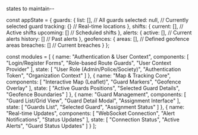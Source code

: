 states to maintain--

const appState = {
  guards: {
    list: [], // All guards
    selected: null, // Currently selected guard
    tracking: {} // Real-time locations
  },
  shifts: {
    current: [], // Active shifts
    upcoming: [] // Scheduled shifts
  },
  alerts: {
    active: [], // Current alerts
    history: [] // Past alerts
  },
  geofences: {
    areas: [], // Defined geofence areas
    breaches: [] // Current breaches
  }
};



const modules = [
    {
      name: "Authentication & User Context",
      components: [
        "Login/Register Forms",
        "Role-based Route Guards",
        "User Context Provider"
      ],
      state: [
        "User Role (Admin/Police/Society)",
        "Authentication Token",
        "Organization Context"
      ]
    },
    {
      name: "Map & Tracking Core",
      components: [
        "Interactive Map (Leaflet)",
        "Guard Markers",
        "Geofence Overlay"
      ],
      state: [
        "Active Guards Positions",
        "Selected Guard Details",
        "Geofence Boundaries"
      ]
    },
    {
      name: "Guard Management",
      components: [
        "Guard List/Grid View",
        "Guard Detail Modal",
        "Assignment Interface"
      ],
      state: [
        "Guards List",
        "Selected Guard",
        "Assignment Status"
      ]
    },
    {
      name: "Real-time Updates",
      components: [
        "WebSocket Connection",
        "Alert Notifications",
        "Status Updates"
      ],
      state: [
        "Connection Status",
        "Active Alerts",
        "Guard Status Updates"
      ]
    }
  ];